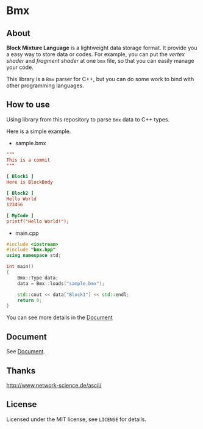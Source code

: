 # Bmx
## About
**Block Mixture Language** is a lightweight data storage format. It provide you a easy way to store data or codes. For example, you can put the *vertex shader* and *fragment shader* at one `bmx` file, so that you can easily manage your code.

This library is a `Bmx` parser for C++, but you can do some work to bind with other programming languages.

## How to use
Using library from this repository to parse `Bmx` data to C++ types.

Here is a simple example.

- sample.bmx
```ini
"""
This is a commit   
"""

[ Block1 ]
Here is BlockBody

[ Block2 ]
Hello World
123456

[ MyCode ]
printf("Hello World!");

```
- main.cpp
```c++
#include <iostream>
#include "bmx.hpp"
using namespace std;

int main()
{
    Bmx::Type data;
    data = Bmx::loads("sample.bmx");

    std::cout << data["Block1"] << std::endl;
    return 0;
}
```
You can see more details in the [Document](https://github.com/AnpyDX/Bmx/blob/main/Document.md)


## Document
See [Document](https://github.com/AnpyDX/Bmx/blob/main/Document.md).

## Thanks
http://www.network-science.de/ascii/

## License
Licensed under the MIT license, see `LICENSE` for details.
